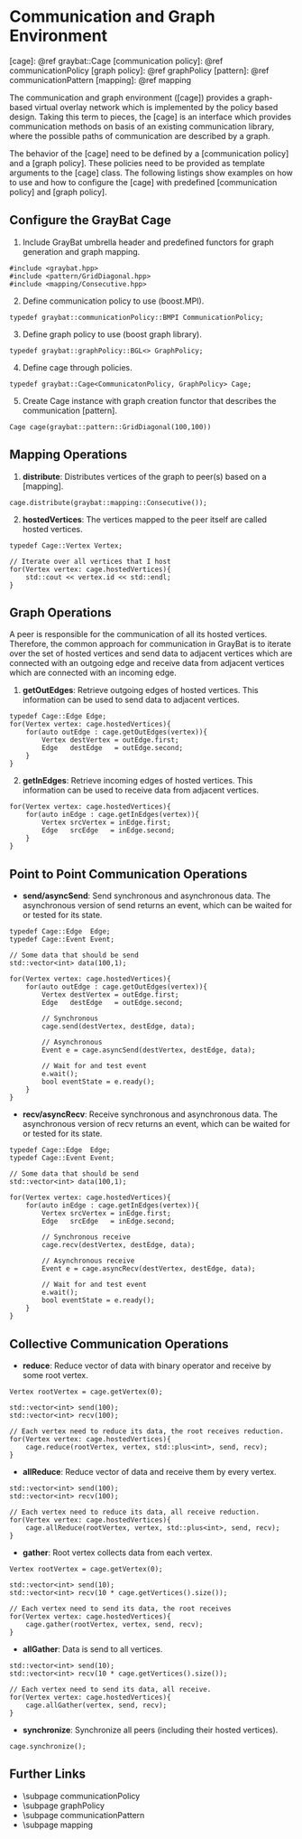 Communication and Graph Environment
===================================

[cage]: @ref graybat::Cage
[communication policy]: @ref communicationPolicy
[graph policy]: @ref graphPolicy
[pattern]: @ref communicationPattern
[mapping]: @ref mapping


The communication and graph environment ([cage]) provides a
graph-based virtual overlay network which is implemented by the policy
based design. Taking this term to pieces, the [cage] is an interface
which provides communication methods on basis of an existing
communication library, where the possible paths of communication are
described by a graph.

The behavior of the [cage] need to be defined by a
[communication policy] and a [graph policy]. These policies need to be
provided as template arguments to the [cage] class.  The following
listings show examples on how to use and how to configure the [cage]
with predefined [communication policy] and [graph policy].

## Configure the GrayBat Cage ##

1. Include GrayBat umbrella header and predefined functors for
   graph generation and graph mapping.
~~~~~~~~~~~~~~~~~~~~~~~~~~~~~~~~~~~~~~~~~~~~~~~~~~~~~~~~~~~~~~~~~~~~{.cc}
#include <graybat.hpp>
#include <pattern/GridDiagonal.hpp>
#include <mapping/Consecutive.hpp>
~~~~~~~~~~~~~~~~~~~~~~~~~~~~~~~~~~~~~~~~~~~~~~~~~~~~~~~~~~~~~~~~~~~~

2. Define communication policy to use (boost.MPI).
~~~~~~~~~~~~~~~~~~~~~~~~~~~~~~~~~~~~~~~~~~~~~~~~~~~~~~~~~~~~~~~~~~~~{.cc}
typedef graybat::communicationPolicy::BMPI CommunicationPolicy;
~~~~~~~~~~~~~~~~~~~~~~~~~~~~~~~~~~~~~~~~~~~~~~~~~~~~~~~~~~~~~~~~~~~~

3. Define graph policy to use (boost graph library).
~~~~~~~~~~~~~~~~~~~~~~~~~~~~~~~~~~~~~~~~~~~~~~~~~~~~~~~~~~~~~~~~~~~~{.cc}
typedef graybat::graphPolicy::BGL<> GraphPolicy;
~~~~~~~~~~~~~~~~~~~~~~~~~~~~~~~~~~~~~~~~~~~~~~~~~~~~~~~~~~~~~~~~~~~~

4. Define cage through policies.
~~~~~~~~~~~~~~~~~~~~~~~~~~~~~~~~~~~~~~~~~~~~~~~~~~~~~~~~~~~~~~~~~~~~{.cc}
typedef graybat::Cage<CommunicatonPolicy, GraphPolicy> Cage;
~~~~~~~~~~~~~~~~~~~~~~~~~~~~~~~~~~~~~~~~~~~~~~~~~~~~~~~~~~~~~~~~~~~~

5. Create Cage instance with graph creation functor that describes the
   communication [pattern].
~~~~~~~~~~~~~~~~~~~~~~~~~~~~~~~~~~~~~~~~~~~~~~~~~~~~~~~~~~~~~~~~~~~~{.cc}
Cage cage(graybat::pattern::GridDiagonal(100,100))
~~~~~~~~~~~~~~~~~~~~~~~~~~~~~~~~~~~~~~~~~~~~~~~~~~~~~~~~~~~~~~~~~~~~


## Mapping Operations ##

1. **distribute**: Distributes vertices of the graph to peer(s) based on a [mapping].
~~~~~~~~~~~~~~~~~~~~~~~~~~~~~~~~~~~~~~~~~~~~~~~~~~~~~~~~~~~~~~~~~~~~{.cc}
cage.distribute(graybat::mapping::Consecutive());
~~~~~~~~~~~~~~~~~~~~~~~~~~~~~~~~~~~~~~~~~~~~~~~~~~~~~~~~~~~~~~~~~~~~

2. **hostedVertices**: The vertices mapped to the peer itself are called hosted vertices.
~~~~~~~~~~~~~~~~~~~~~~~~~~~~~~~~~~~~~~~~~~~~~~~~~~~~~~~~~~~~~~~~~~~~{.cc}
typedef Cage::Vertex Vertex;

// Iterate over all vertices that I host
for(Vertex vertex: cage.hostedVertices){
	std::cout << vertex.id << std::endl;
}
~~~~~~~~~~~~~~~~~~~~~~~~~~~~~~~~~~~~~~~~~~~~~~~~~~~~~~~~~~~~~~~~~~~~

## Graph Operations ##

A peer is responsible for the communication of all its hosted
vertices.  Therefore, the common approach for communication in GrayBat
is to iterate over the set of hosted vertices and send data to
adjacent vertices which are connected with an outgoing edge and
receive data from adjacent vertices which are connected with an
incoming edge.

1. **getOutEdges**: Retrieve outgoing edges of hosted vertices. This
   information can be used to send data to adjacent vertices.
~~~~~~~~~~~~~~~~~~~~~~~~~~~~~~~~~~~~~~~~~~~~~~~~~~~~~~~~~~~~~~~~~~~~{.cc}
typedef Cage::Edge Edge;
for(Vertex vertex: cage.hostedVertices){
	for(auto outEdge : cage.getOutEdges(vertex)){
    	Vertex destVertex = outEdge.first;
		Edge   destEdge   = outEdge.second;
	}
}
~~~~~~~~~~~~~~~~~~~~~~~~~~~~~~~~~~~~~~~~~~~~~~~~~~~~~~~~~~~~~~~~~~~~

2. **getInEdges**: Retrieve incoming edges of hosted vertices. This
   information can be used to receive data from adjacent vertices.
~~~~~~~~~~~~~~~~~~~~~~~~~~~~~~~~~~~~~~~~~~~~~~~~~~~~~~~~~~~~~~~~~~~~{.cc}
for(Vertex vertex: cage.hostedVertices){
	for(auto inEdge : cage.getInEdges(vertex)){
    	Vertex srcVertex = inEdge.first;
		Edge   srcEdge   = inEdge.second;
	}
}
~~~~~~~~~~~~~~~~~~~~~~~~~~~~~~~~~~~~~~~~~~~~~~~~~~~~~~~~~~~~~~~~~~~~


## Point to Point Communication Operations ##

- **send/asyncSend**: Send synchronous and asynchronous data. The
   asynchronous version of send returns an event, which can be waited
   for or tested for its state.
~~~~~~~~~~~~~~~~~~~~~~~~~~~~~~~~~~~~~~~~~~~~~~~~~~~~~~~~~~~~~~~~~~~~{.cc}
typedef Cage::Edge  Edge;
typedef Cage::Event Event;

// Some data that should be send
std::vector<int> data(100,1);

for(Vertex vertex: cage.hostedVertices){
	for(auto outEdge : cage.getOutEdges(vertex)){
    	Vertex destVertex = outEdge.first;
		Edge   destEdge   = outEdge.second;

		// Synchronous
		cage.send(destVertex, destEdge, data);

	    // Asynchronous
		Event e = cage.asyncSend(destVertex, destEdge, data);

        // Wait for and test event
		e.wait();
		bool eventState = e.ready();
	}
}
~~~~~~~~~~~~~~~~~~~~~~~~~~~~~~~~~~~~~~~~~~~~~~~~~~~~~~~~~~~~~~~~~~~~


- **recv/asyncRecv**: Receive synchronous and asynchronous data. The
   asynchronous version of recv returns an event, which can be waited
   for or tested for its state.
~~~~~~~~~~~~~~~~~~~~~~~~~~~~~~~~~~~~~~~~~~~~~~~~~~~~~~~~~~~~~~~~~~~~{.cc}
typedef Cage::Edge  Edge;
typedef Cage::Event Event;

// Some data that should be send
std::vector<int> data(100,1);

for(Vertex vertex: cage.hostedVertices){
	for(auto inEdge : cage.getInEdges(vertex)){
    	Vertex srcVertex = inEdge.first;
		Edge   srcEdge   = inEdge.second;

	    // Synchronous receive
		cage.recv(destVertex, destEdge, data);

	    // Asynchronous receive
		Event e = cage.asyncRecv(destVertex, destEdge, data);

	    // Wait for and test event
		e.wait();
		bool eventState = e.ready();
	}
}
~~~~~~~~~~~~~~~~~~~~~~~~~~~~~~~~~~~~~~~~~~~~~~~~~~~~~~~~~~~~~~~~~~~~

## Collective Communication Operations ##

- **reduce**: Reduce vector of data with binary operator and receive
   by some root vertex.
~~~~~~~~~~~~~~~~~~~~~~~~~~~~~~~~~~~~~~~~~~~~~~~~~~~~~~~~~~~~~~~~~~~~{.cc}
Vertex rootVertex = cage.getVertex(0);

std::vector<int> send(100);
std::vector<int> recv(100);

// Each vertex need to reduce its data, the root receives reduction.
for(Vertex vertex: cage.hostedVertices){
	cage.reduce(rootVertex, vertex, std::plus<int>, send, recv);
}
~~~~~~~~~~~~~~~~~~~~~~~~~~~~~~~~~~~~~~~~~~~~~~~~~~~~~~~~~~~~~~~~~~~~

- **allReduce**: Reduce vector of data and receive them by every vertex.
~~~~~~~~~~~~~~~~~~~~~~~~~~~~~~~~~~~~~~~~~~~~~~~~~~~~~~~~~~~~~~~~~~~~{.cc}
std::vector<int> send(100);
std::vector<int> recv(100);

// Each vertex need to reduce its data, all receive reduction.
for(Vertex vertex: cage.hostedVertices){
	cage.allReduce(rootVertex, vertex, std::plus<int>, send, recv);
}
~~~~~~~~~~~~~~~~~~~~~~~~~~~~~~~~~~~~~~~~~~~~~~~~~~~~~~~~~~~~~~~~~~~~


- **gather**: Root vertex collects data from each vertex.
~~~~~~~~~~~~~~~~~~~~~~~~~~~~~~~~~~~~~~~~~~~~~~~~~~~~~~~~~~~~~~~~~~~~{.cc}
Vertex rootVertex = cage.getVertex(0);

std::vector<int> send(10);
std::vector<int> recv(10 * cage.getVertices().size());

// Each vertex need to send its data, the root receives
for(Vertex vertex: cage.hostedVertices){
	cage.gather(rootVertex, vertex, send, recv);
}
~~~~~~~~~~~~~~~~~~~~~~~~~~~~~~~~~~~~~~~~~~~~~~~~~~~~~~~~~~~~~~~~~~~~


- **allGather**: Data is send to all vertices.
~~~~~~~~~~~~~~~~~~~~~~~~~~~~~~~~~~~~~~~~~~~~~~~~~~~~~~~~~~~~~~~~~~~~{.cc}
std::vector<int> send(10);
std::vector<int> recv(10 * cage.getVertices().size());

// Each vertex need to send its data, all receive.
for(Vertex vertex: cage.hostedVertices){
	cage.allGather(vertex, send, recv);
}
~~~~~~~~~~~~~~~~~~~~~~~~~~~~~~~~~~~~~~~~~~~~~~~~~~~~~~~~~~~~~~~~~~~~

- **synchronize**: Synchronize all peers (including their hosted vertices).
~~~~~~~~~~~~~~~~~~~~~~~~~~~~~~~~~~~~~~~~~~~~~~~~~~~~~~~~~~~~~~~~~~~~{.cc}
cage.synchronize();
~~~~~~~~~~~~~~~~~~~~~~~~~~~~~~~~~~~~~~~~~~~~~~~~~~~~~~~~~~~~~~~~~~~~

## Further Links ##

- \subpage communicationPolicy 
- \subpage graphPolicy 
- \subpage communicationPattern
- \subpage mapping
